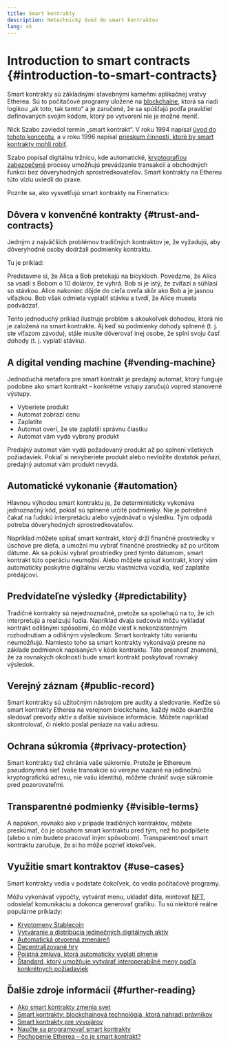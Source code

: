 ```yaml
---
title: Smart kontrakty
description: Netechnický úvod do smart kontraktov
lang: sk
---
```


# Introduction to smart contracts {#introduction-to-smart-contracts}

Smart kontrakty sú základnými stavebnými kameňmi aplikačnej vrstvy Etherea. Sú to počítačové programy uložené na [blockchaine](/glossary/#blockchain), ktorá sa riadi logikou „ak toto, tak tamto“ a je zaručené, že sa spúšťajú podľa pravidiel definovaných svojim kódom, ktorý po vytvorení nie je možné meniť.

Nick Szabo zaviedol termín „smart kontrakt“. V roku 1994 napísal [úvod do tohoto konceptu](https://www.fon.hum.uva.nl/rob/Courses/InformationInSpeech/CDROM/Literature/LOTwinterschool2006/szabo.best.vwh.net/smart.contracts.html), a v roku 1996 napísal [prieskum činností, ktoré by smart kontrakty mohli robiť](https://www.fon.hum.uva.nl/rob/Courses/InformationInSpeech/CDROM/Literature/LOTwinterschool2006/szabo.best.vwh.net/smart_contracts_2.html).

Szabo popísal digitálnu tržnicu, kde automatické, [kryptografiou zabezpečené](/glossary/#cryptography) procesy umožňujú prevádzanie transakcií a obchodných funkcií bez dôveryhodných sprostredkovateľov. Smart kontrakty na Ethereu túto víziu uviedli do praxe.

Pozrite sa, ako vysvetľujú smart kontrakty na Finematics:

<YouTube id="pWGLtjG-F5c" />

## Dôvera v konvenčné kontrakty {#trust-and-contracts}

Jedným z najväčších problémov tradičných kontraktov je, že vyžadujú, aby dôveryhodné osoby dodržali podmienky kontraktu.

Tu je príklad:

Predstavme si, že Alica a Bob pretekajú na bicykloch. Povedzme, že Alica sa vsadí s Bobom o 10 dolárov, že vyhrá. Bob si je istý, že zvíťazí a súhlasí so stávkou. Alice nakoniec dôjde do cieľa oveľa skôr ako Bob a je jasnou víťazkou. Bob však odmieta vyplatiť stávku a tvrdí, že Alice musela podvádzať.

Tento jednoduchý príklad ilustruje problém s akoukoľvek dohodou, ktorá nie je založená na smart kontrakte. Aj keď sú podmienky dohody splnené (t. j. ste víťazom závodu), stále musíte dôverovať inej osobe, že splní svoju časť dohody (t. j. vyplatí stávku).

## A digital vending machine {#vending-machine}

Jednoduchá metafora pre smart kontrakt je predajný automat, ktorý funguje podobne ako smart kontrakt – konkrétne vstupy zaručujú vopred stanovené výstupy.

- Vyberiete produkt
- Automat zobrazí cenu
- Zaplatíte
- Automat overí, že ste zaplatili správnu čiastku
- Automat vám vydá vybraný produkt

Predajný automat vám vydá požadovaný produkt až po splnení všetkých požiadaviek. Pokiaľ si nevyberiete produkt alebo nevložíte dostatok peňazí, predajný automat vám produkt nevydá.

## Automatické vykonanie {#automation}

Hlavnou výhodou smart kontraktu je, že deterministicky vykonáva jednoznačný kód, pokiaľ sú splnené určité podmienky. Nie je potrebné čakať na ľudskú interpretáciu alebo vyjednávať o výsledku. Tým odpadá potreba dôveryhodných sprostredkovateľov.

Napríklad môžete spísať smart kontrakt, ktorý drží finančné prostriedky v úschove pre dieťa, a umožní mu vybrať finančné prostriedky až po určitom dátume. Ak sa pokúsi vybrať prostriedky pred týmto dátumom, smart kontrakt túto operáciu neumožní. Alebo môžete spísať kontrakt, ktorý vám automaticky poskytne digitálnu verziu vlastníctva vozidla, keď zaplatíte predajcovi.

## Predvídateľne výsledky {#predictability}

Tradičné kontrakty sú nejednoznačné, pretože sa spoliehajú na to, že ich interpretujú a realizujú ľudia. Napríklad dvaja sudcovia môžu vykladať kontrakt odlišnými spôsobmi, čo môže viesť k nekonzistentným rozhodnutiam a odlišným výsledkom. Smart kontrakty túto variantu neumožňujú. Namiesto toho sa smart kontrakty vykonávajú presne na základe podmienok napísaných v kóde kontraktu. Táto presnosť znamená, že za rovnakých okolností bude smart kontrakt poskytovať rovnaký výsledok.

## Verejný záznam {#public-record}

Smart kontrakty sú užitočným nástrojom pre audity a sledovanie. Keďže sú smart kontrakty Etherea na verejnom blockchaine, každý môže okamžite sledovať prevody aktív a ďalšie súvisiace informácie. Môžete napríklad skontrolovať, či niekto poslal peniaze na vašu adresu.

## Ochrana súkromia {#privacy-protection}

Smart kontrakty tiež chránia vaše súkromie. Pretože je Ethereum pseudonymná sieť (vaše transakcie sú verejne viazané na jedinečnú kryptografickú adresu, nie vašu identitu), môžete chrániť svoje súkromie pred pozorovateľmi.

## Transparentné podmienky {#visible-terms}

A napokon, rovnako ako v prípade tradičných kontraktov, môžete preskúmať, čo je obsahom smart kontraktu pred tým, než ho podpíšete (alebo s ním budete pracovať iným spôsobom). Transparentnosť smart kontraktu zaručuje, že si ho môže pozrieť ktokoľvek.

## Využitie smart kontraktov {#use-cases}

Smart kontrakty vedia v podstate čokoľvek, čo vedia počítačové programy.

Môžu vykonávať výpočty, vytvárať menu, ukladať dáta, mintovať [NFT](/glossary/#nft), odosielať komunikáciu a dokonca generovať grafiku. Tu sú niektoré reálne populárne príklady:

- [Kryptomeny Stablecoin](/stablecoins/)
- [Vytváranie a distribúcia jedinečných digitálnych aktív](/nft/)
- [Automatická otvorená zmenáreň](/get-eth/#dex)
- [Decentralizované hry](/dapps/?category=gaming#explore)
- [Poistná zmluva, ktorá automaticky vyplatí plnenie](https://etherisc.com/)
- [Štandard, ktorý umožňuje vytvárať interoperabilné meny podľa konkrétnych požiadaviek](/developers/docs/standards/tokens/)

## Ďalšie zdroje informácií {#further-reading}

- [Ako smart kontrakty zmenia svet](https://www.youtube.com/watch?v=pA6CGuXEKtQ)
- [Smart kontrakty: blockchainová technológia, ktorá nahradí právnikov](https://blockgeeks.com/guides/smart-contracts/)
- [Smart kontrakty pre vývojárov](/developers/docs/smart-contracts/)
- [Naučte sa programovať smart kontrakty](/developers/learning-tools/)
- [Pochopenie Etherea – čo je smart kontrakt?](https://github.com/ethereumbook/ethereumbook/blob/develop/07smart-contracts-solidity.asciidoc#what-is-a-smart-contract)
